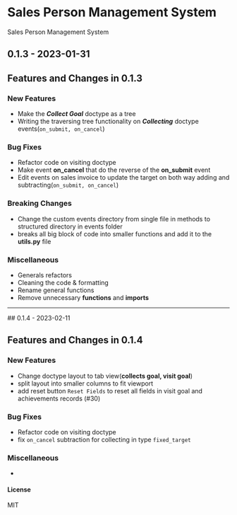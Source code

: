 # Sales Person Management System

Sales Person Management System

## 0.1.3 - 2023-01-31

## Features and Changes in 0.1.3

### New Features

- Make the ***Collect Goal*** doctype as a tree
- Writing the traversing tree functionality on ***Collecting*** doctype events(```on_submit, on_cancel```)

### Bug Fixes

- Refactor code on visiting doctype
- Make event **on_cancel** that do the reverse of the **on_submit** event
- Edit events on sales invoice to update the target on both way adding and subtracting(```on_submit, on_cancel```)

### Breaking Changes

- Change the custom events directory from single file in methods to structured directory in events folder
- breaks all big block of code into smaller functions and add it to the **utils.py** file

### Miscellaneous

- Generals refactors
- Cleaning the code & formatting
- Rename general functions
- Remove unnecessary **functions** and **imports**

<hr>
## 0.1.4 - 2023-02-11

## Features and Changes in 0.1.4

### New Features

- Change doctype layout to tab view(**collects goal, visit goal**)
- split layout into smaller columns to fit viewport
- add reset button ``Reset Fields`` to reset all fields in visit goal and achievements records (#30)

### Bug Fixes

- Refactor code on visiting doctype
- fix ```on_cancel``` subtraction for collecting in type ``fixed_target``

### Miscellaneous

- 
#### License

MIT
